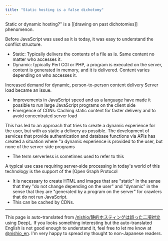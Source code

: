 ```yaml
---
title: "Static hosting is a false dichotomy"
---
```


Static or dynamic hosting?" is a [[drawing on past dichotomies]] phenomenon.

Before JavaScript was used as it is today, it was easy to understand the conflict structure.
- Static: Typically delivers the contents of a file as is. Same content no matter who accesses it.
- Dynamic: typically Perl CGI or PHP, a program is executed on the server, content is generated in memory, and it is delivered. Content varies depending on who accesses it.

Increased demand for dynamic, person-to-person content delivery
Server load became an issue.
- Improvements in JavaScript speed and as a language have made it possible to run large JavaScript programs on the client side
- Emergence of CDNs: Caching static content for faster delivery and to avoid concentrated server load

This has led to an approach that tries to create a dynamic experience for the user, but with as static a delivery as possible.
The development of services that provide authentication and database functions via APIs has created a situation where "a dynamic experience is provided to the user, but none of the server-side programs
- The term serverless is sometimes used to refer to this

A typical use case requiring server-side processing in today's world of this technology is the support of the [Open Graph Protocol
- It is necessary to create HTML and images that are "static" in the sense that they "do not change depending on the user" and "dynamic" in the sense that they are "generated by a program on the server" for crawlers that do not run JavaScript.
- This can be cached by CDNs.

---
This page is auto-translated from [/nishio/静的ホスティングは誤った二項対立](https://scrapbox.io/nishio/静的ホスティングは誤った二項対立) using DeepL. If you looks something interesting but the auto-translated English is not good enough to understand it, feel free to let me know at [@nishio_en](https://twitter.com/nishio_en). I'm very happy to spread my thought to non-Japanese readers.